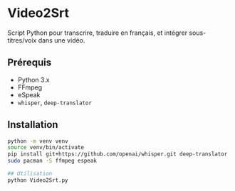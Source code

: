# Video2Srt
Script Python pour transcrire, traduire en français, et intégrer sous-titres/voix dans une vidéo.

## Prérequis
- Python 3.x
- FFmpeg
- eSpeak
- `whisper`, `deep-translator`

## Installation
```bash
python -m venv venv
source venv/bin/activate
pip install git+https://github.com/openai/whisper.git deep-translator
sudo pacman -S ffmpeg espeak

## Utilisation 
python Video2Srt.py
